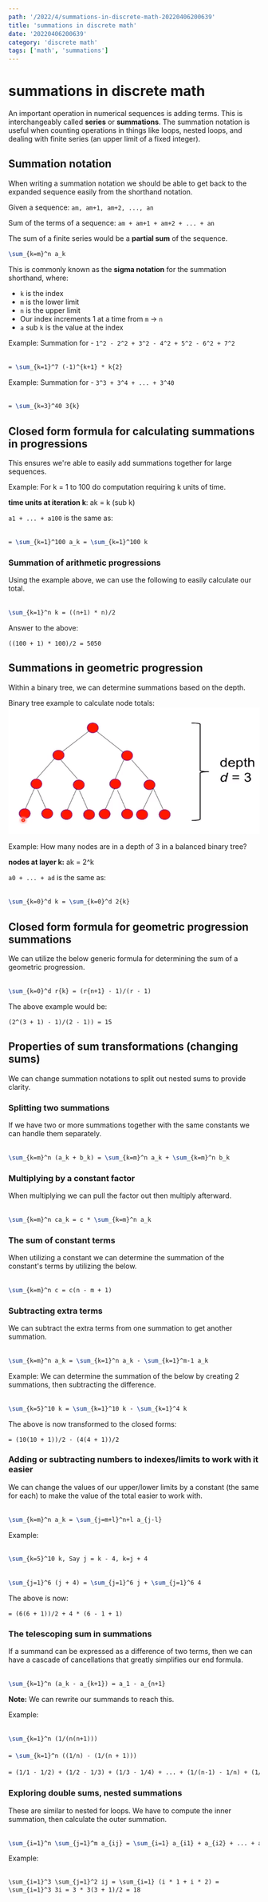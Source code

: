 ```yaml
---
path: '/2022/4/summations-in-discrete-math-20220406200639'
title: 'summations in discrete math'
date: '20220406200639'
category: 'discrete math'
tags: ['math', 'summations']
---
```


# summations in discrete math
An important operation in numerical sequences is adding terms. This is interchangeably called
**series** or **summations**. The summation notation is useful when counting operations
in things like loops, nested loops, and dealing with finite series (an upper limit of a fixed integer).

## Summation notation
When writing a summation notation we should be able to get back to the expanded
sequence easily from the shorthand notation.

Given a sequence:
`am, am+1, am+2, ..., an`

Sum of the terms of a sequence:
`am + am+1 + am+2 + ... + an`

The sum of a finite series would be a **partial sum** of the sequence.

```latex
\sum_{k=m}^n a_k
```

This is commonly known as the **sigma notation** for the summation shorthand, where:
* `k` is the index
* `m` is the lower limit
* `n` is the upper limit
* Our index increments 1 at a time from `m` -> `n`
* `a` sub `k` is the value at the index

Example:
Summation for - `1^2 - 2^2 + 3^2 - 4^2 + 5^2 - 6^2 + 7^2`

```latex

= \sum_{k=1}^7 (-1)^{k+1} * k{2}

```

Example:
Summation for - `3^3 + 3^4 + ... + 3^40`

```latex

= \sum_{k=3}^40 3{k}

```

## Closed form formula for calculating summations in progressions
This ensures we're able to easily add summations together for large sequences.

Example:
For k = 1 to 100 do computation requiring k units of time.

**time units at iteration k**: ak = k
(sub k)

`a1 + ... + a100` is the same as:

```latex

= \sum_{k=1}^100 a_k = \sum_{k=1}^100 k

```

### Summation of arithmetic progressions
Using the example above, we can use the following to easily calculate our total.

```latex

\sum_{k=1}^n k = ((n+1) * n)/2

```

Answer to the above:
```
((100 + 1) * 100)/2 = 5050
```

## Summations in geometric progression
Within a binary tree, we can determine summations based on the depth.

Binary tree example to calculate node totals:
![Binary tree diagram with depth = 3](./20220406202726-img-1.png)

Example:
How many nodes are in a depth of 3 in a balanced binary tree?

**nodes at layer k:** ak = 2^k

`a0 + ... + ad` is the same as:

```latex

\sum_{k=0}^d k = \sum_{k=0}^d 2{k}

```

## Closed form formula for geometric progression summations
We can utilize the below generic formula for determining the sum of a geometric progression.

```latex

\sum_{k=0}^d r{k} = (r{n+1} - 1)/(r - 1)

```

The above example would be:
```
(2^(3 + 1) - 1)/(2 - 1)) = 15
```

## Properties of sum transformations (changing sums)
We can change summation notations to split out nested sums to provide clarity.

### Splitting two summations
If we have two or more summations together with the same constants we can
handle them separately.

```latex

\sum_{k=m}^n (a_k + b_k) = \sum_{k=m}^n a_k + \sum_{k=m}^n b_k

```

### Multiplying by a constant factor
When multiplying we can pull the factor out then multiply afterward.

```latex

\sum_{k=m}^n ca_k = c * \sum_{k=m}^n a_k

```

### The sum of constant terms
When utilizing a constant we can determine the summation of the constant's terms
by utilizing the below.

```latex

\sum_{k=m}^n c = c(n - m + 1)

```

### Subtracting extra terms
We can subtract the extra terms from one summation to get another summation.

```latex

\sum_{k=m}^n a_k = \sum_{k=1}^n a_k - \sum_{k=1}^m-1 a_k

```

Example:
We can determine the summation of the below by creating 2 summations, then subtracting
the difference.

```latex

\sum_{k=5}^10 k = \sum_{k=1}^10 k - \sum_{k=1}^4 k

```

The above is now transformed to the closed forms:
```
= (10(10 + 1))/2 - (4(4 + 1))/2
```

### Adding or subtracting numbers to indexes/limits to work with it easier
We can change the values of our upper/lower limits by a constant (the same for each)
to make the value of the total easier to work with.

```latex

\sum_{k=m}^n a_k = \sum_{j=m+l}^n+l a_{j-l}

```

Example:

```latex

\sum_{k=5}^10 k, Say j = k - 4, k=j + 4

```

```latex

\sum_{j=1}^6 (j + 4) = \sum_{j=1}^6 j + \sum_{j=1}^6 4

```

The above is now:
```
= (6(6 + 1))/2 + 4 * (6 - 1 + 1)
```

### The telescoping sum in summations
If a summand can be expressed as a difference of two terms, then we can have
a cascade of cancellations that greatly simplifies our end formula.

```latex

\sum_{k=1}^n (a_k - a_{k+1}) = a_1 - a_{n+1}

```

**Note:** We can rewrite our summands to reach this.

Example:
```latex

\sum_{k=1}^n (1/(n(n+1)))

= \sum_{k=1}^n ((1/n) - (1/(n + 1)))

= (1/1 - 1/2) + (1/2 - 1/3) + (1/3 - 1/4) + ... + (1/(n-1) - 1/n) + (1/n - (1/(n + 1)))

```

### Exploring double sums, nested summations
These are similar to nested for loops. We have to compute the inner summation, then
calculate the outer summation.

```latex

\sum_{i=1}^n \sum_{j=1}^m a_{ij} = \sum_{i=1} a_{i1} + a_{i2} + ... + a_{im}

```

Example:

```

\sum_{i=1}^3 \sum_{j=1}^2 ij = \sum_{i=1} (i * 1 + i * 2) = \sum_{i=1}^3 3i = 3 * 3(3 + 1)/2 = 18

```

